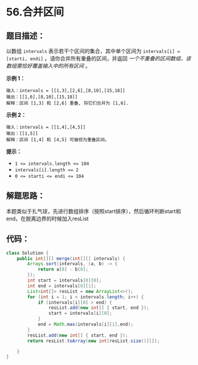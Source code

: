 # 56.合并区间

## 题目描述：

以数组 `intervals` 表示若干个区间的集合，其中单个区间为 `intervals[i] = [starti, endi]` 。请你合并所有重叠的区间，并返回 *一个不重叠的区间数组，该数组需恰好覆盖输入中的所有区间* 。

 

**示例 1：**

```
输入：intervals = [[1,3],[2,6],[8,10],[15,18]]
输出：[[1,6],[8,10],[15,18]]
解释：区间 [1,3] 和 [2,6] 重叠, 将它们合并为 [1,6].
```

**示例 2：**

```
输入：intervals = [[1,4],[4,5]]
输出：[[1,5]]
解释：区间 [1,4] 和 [4,5] 可被视为重叠区间。
```

 

**提示：**

+ `1 <= intervals.length <= 104`
+ `intervals[i].length == 2`
+ `0 <= starti <= endi <= 104`

## 解题思路：

本题类似于扎气球，先进行数组排序（按照start排序），然后循环判断start和end，在脱离边界的时候加入resList

## 代码：

```java
class Solution {
    public int[][] merge(int[][] intervals) {
        Arrays.sort(intervals, (a, b) -> {
            return a[0] - b[0];
        });
        int start = intervals[0][0];
        int end = intervals[0][1];
        List<int[]> resList = new ArrayList<>();
        for (int i = 1; i < intervals.length; i++) {
            if (intervals[i][0] > end) {
                resList.add(new int[] { start, end });
                start = intervals[i][0];
            }
            end = Math.max(intervals[i][1],end);
        }
        resList.add(new int[] { start, end });
        return resList.toArray(new int[resList.size()][]);

    }
}
```

